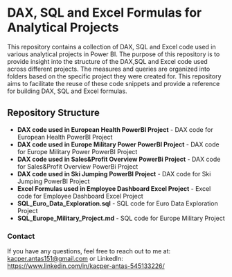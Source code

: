 # DAX, SQL and Excel Formulas for Analytical Projects

This repository contains a collection of DAX, SQL and Excel code used in various analytical projects in Power BI. The purpose of this repository is to provide insight into the structure of the DAX,SQL and Excel code used across different projects. 
The measures and queries are organized into folders based on the specific project they were created for. This repository aims to facilitate the reuse of these code snippets and provide a reference for building DAX, SQL and Excel formulas.

## Repository Structure
- **DAX code used in European Health PowerBI Project** - DAX code for European Health PowerBI Project
- **DAX code used in Europe Military Power PowerBI Project** - DAX code for Europe Military Power PowerBI Project
- **DAX code used in Sales&Profit Overview PowerBi Project** - DAX code for Sales&Profit Overview PowerBi Project
- **DAX code used in Ski Jumping PowerBI Project** - DAX code for Ski Jumping PowerBI Project
- **Excel Formulas used in Employee Dashboard Excel Project** - Excel code for Employee Dashboard Excel Project
- **SQL_Euro_Data_Exploration.sql** - SQL code for Euro Data Exploration Project
- **SQL_Europe_Military_Project.md** - SQL code for Europe Military Project


### Contact
If you have any questions, feel free to reach out to me at: kacper.antas151@gmail.com 
or LinkedIn: https://www.linkedin.com/in/kacper-antas-545133226/
